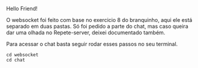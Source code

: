 Hello Friend!

O websocket foi feito com base no exercicio 8 do branquinho, aqui ele está separado em duas pastas. Só foi pedido a parte do chat, mas caso queira dar uma olhada no Repete-server, deixei documentado também.

Para acessar o chat basta seguir rodar esses passos no seu terminal.
```
cd websocket
cd chat
```